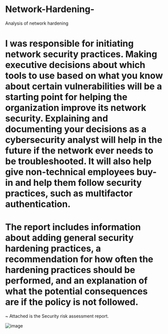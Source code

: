 # Network-Hardening-
Analysis of network hardening

# I was responsible for initiating network security practices. Making executive decisions about which tools to use based on what you know about certain vulnerabilities will be a starting point for helping the organization improve its network security. Explaining and documenting your decisions as a cybersecurity analyst will help in the future if the network ever needs to be troubleshooted. It will also help give non-technical employees buy-in and help them follow security practices, such as multifactor authentication. 

# The report includes information about adding general security hardening practices, a recommendation for how often the hardening practices should be performed, and an explanation of what the potential consequences are if the policy is not followed. 

~ Attached is the Security risk assessment report. 


![image](https://github.com/MarcoSantibanez/Network-Hardening-/assets/138132151/d76773e5-7ab5-4292-a488-a231a478af70)

